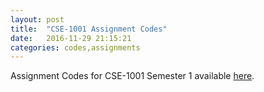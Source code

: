```yaml
---
layout: post
title:  "CSE-1001 Assignment Codes"
date:   2016-11-29 21:15:21
categories: codes,assignments
---
```

Assignment Codes for CSE-1001 Semester 1 available [here](https://nikhilnayak98.github.io/CSE-1001-SEM-1/).
